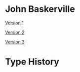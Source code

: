 # John Baskerville

[Version 1](https://janedonnelly.github.io/john_baskerville/baskerville.html)

[Version 2](https://janedonnelly.github.io/john_baskerville/baskerville2.html)

[Version 3](https://Users/janedonnelly/Documents/GitHub/john_baskerville/baskerville3.html#mrs-eaves)

# Type History
